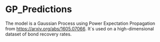 # GP_Predictions
The model is a Gaussian Process using Power Expectation Propagation from https://arxiv.org/abs/1605.07066.
It`s used on a high-dimensional dataset of bond recovery rates.
